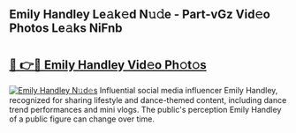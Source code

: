 ## Emily Handley Le𝚊k𝚎d N𝚞𝚍e - Part-vGz Vid𝚎o Photos Le𝚊ks NiFnb

# <h2><a href="http://fbfcd1.evod.top/?m=Emily+Handley">🔗 👉🔴 Emily Handley Vid𝚎o Ph𝚘t𝚘s</a></h2>

[![Emily Handley N𝚞d𝚎s](https://i.imgur.com/8V9OHl7.gif)](http://fbfcd1.evod.top/?m=Emily+Handley)
Influential social media influencer Emily Handley, recognized for sharing lifestyle and dance-themed content, including dance trend performances and mini vlogs. The public's perception Emily Handley of a public figure can change over time. 

